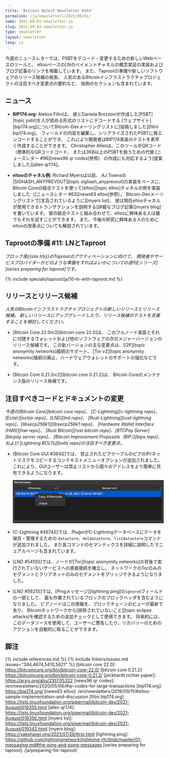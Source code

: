 ```yaml
---
title: 'Bitcoin Optech Newsletter #164'
permalink: /ja/newsletters/2021/09/01/
name: 2021-09-01-newsletter-ja
slug: 2021-09-01-newsletter-ja
type: newsletter
layout: newsletter
lang: ja
---
```

今週のニュースレターでは、PSBTをデコード・変更するための新しいWebベースのツールと、
eltooベースのLNのペイメントチャネルの概念実証の実装およびブログ記事のリンクを掲載しています。
また、Taprootの準備や新しいソフトウェアのリリース候補の発表、
人気のあるBitcoinインフラストラクチャプロジェクトの注目すべき変更点の要約など、
恒例のセクションも含まれています。

## ニュース

- **BIP174.org:** Alekos Filiniは、
  彼とDaniela Brozzoniが作成した[PSBT][topic psbt]を人が読める形式のリストにデコードする
  [ウェブサイト][bip174.org]についてBitcoin-Devメーリングリストに[投稿しました][filini bip174.org]。
  フィールドの内容を編集し、シリアライズされたPSBTに再エンコードすることができ、
  これにより開発者はBIP174実装のテストを素早く作成することができます。
  Christopher Allenは、このツールがQRコード（標準的なQRコードコード、
  または3KB以上のPSBTを扱うための代替 [ニュースレター #96][news96 qr codes]参照）
  の作成にも対応するよう[提案しました][allen qr174]。

- **eltooのチャネル例:** Richard Myersは以前、
  AJ Townsの[SIGHASH_ANYPREVOUT][topic sighash_anyprevout]の実装をベースに、
  Bitcoin Coreの結合テストを使って[eltoo][topic eltoo]チャネルの例を実装しました（[ニュースレター #63][news63 eltoo]参照）。
  Bitcoin-Devメーリングリストで[言及されているように][myers list]、
  彼は現在eltooチャネルが使用できるトランザクションを説明する[詳細なブログ記事][myers blog]を書いています。
  彼の結合テストと組み合わせて、eltooに興味ある人は誰でもそれを試すことができます。
  また、今後の研究に興味ある人のためにeltooの改善点についても解説されています。

## Taprootの準備 #11: LNとTaproot

*ブロック高{{site.trb}}のTaprootのアクティベーションに向けて、
開発者やサービスプロバイダーがどのような準備をすればよいかについての週刊[シリーズ][series preparing for taproot]です。*

{% include specials/taproot/ja/10-ln-with-taproot.md %}

## リリースとリリース候補

*人気のBitcoinインフラストラクチャプロジェクトの新しいリリースとリリース候補。
新しいリリースにアップグレードしたり、リリース候補のテストを支援することを検討してください。*

- [Bitcoin Core 22.0rc3][bitcoin core 22.0]は、
  このフルノード実装とそれに付随するウォレットおよび他のソフトウェアの次のメジャーバージョンのリリース候補です。
  この新バージョンの主な変更点は、[I2P][topic anonymity networks]接続のサポート、
  [Tor v2][topic anonymity networks]接続の廃止、ハードウェアウォレットのサポートの強化などです。

- [Bitcoin Core 0.21.2rc2][bitcoin core 0.21.2]は、
  Bitcoin Coreのメンテナンス版のリリース候補です。

## 注目すべきコードとドキュメントの変更

*今週の[Bitcoin Core][bitcoin core repo]、
[C-Lightning][c-lightning repo]、[Eclair][eclair repo]、[LND][lnd repo]、
[Rust-Lightning][rust-lightning repo]、[libsecp256k1][libsecp256k1 repo]、
[Hardware Wallet Interface (HWI)][hwi repo]、
[Rust Bitcoin][rust bitcoin repo]、[BTCPay Server][btcpay server repo]、
[Bitcoin Improvement Proposals（BIP）][bips repo]、および
[Lightning BOLTs][bolts repo]の注目すべき変更点。*

- [Bitcoin Core GUI #384][]では、
  禁止されたピアテーブルのピアのIP/ネットマスクをコピーするコンテキストメニューオプションが追加されました。
  これにより、GUIユーザーは禁止リストから個々のアドレスをより簡単に共有できるようになります。

  ![Screenshot of GUI Copy IP/Netmask Context Menu Option](/img/posts/2021-09-gui-copy-banned-peer.png)

- [C-Lightning #4674][]では、PluginがC-Lightningデータベースにデータを保存・管理するための
  `datastore`、`deldatastore`、`listdatastore`コマンドが追加されました。
  また各コマンドのセマンティクスを詳細に説明したマニュアルページも含まれています。

- [LND #5410][]では、ノードが[Tor][topic anonymity networks]の背後で実行されていないサービスへの直接接続を確立し、
  ネットワークのTorのみのセグメントとクリアネットのみのセグメントをブリッジできるようになりました。

- [LND #5621][]では、[Pingメッセージ][lightning ping]の`ignored`フィールドの一部として、
  最も作業されているブロックのブロックヘッダを含むようになりました。
  ピアノードはこの情報を、ブロックチェーンのビューが最新であり、
  Bitcoinネットワークから[排除されていないこと][topic eclipse attacks]を確認するための追加チェックとして使用できます。
  将来的には、このデータソースを使用して、ユーザーに警告したり、リカバリーのためのアクションを自動的に取ることができます。

## 脚注

{% include references.md %}
{% include linkers/issues.md issues="384,4674,5410,5621" %}
[bitcoin core 22.0]: https://bitcoincore.org/bin/bitcoin-core-22.0/
[bitcoin core 0.21.2]: https://bitcoincore.org/bin/bitcoin-core-0.21.2/
[pickhardt richter paper]: https://arxiv.org/abs/2107.05322
[news96 qr codes]: /en/newsletters/2020/05/06/#qr-codes-for-large-transactions
[bip174.org]: https://bip174.org/
[news63 eltoo]: /en/newsletters/2019/09/11/#eltoo-sample-implementation-and-discussion
[filini bip174.org]: https://lists.linuxfoundation.org/pipermail/bitcoin-dev/2021-August/019355.html
[allen qr174]: https://lists.linuxfoundation.org/pipermail/bitcoin-dev/2021-August/019356.html
[myers list]: https://lists.linuxfoundation.org/pipermail/bitcoin-dev/2021-August/019342.html
[myers blog]: https://yakshaver.org/2021/07/26/first.html
[lightning ping]: https://github.com/lightningnetwork/lightning-rfc/blob/master/01-messaging.md#the-ping-and-pong-messages
[series preparing for taproot]: /ja/preparing-for-taproot/
